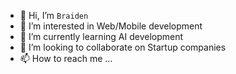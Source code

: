 - 👋 Hi, I’m ```Braiden```
- 👀 I’m interested in Web/Mobile development
- 🌱 I’m currently learning AI development
- 💞️ I’m looking to collaborate on Startup companies
- 📫 How to reach me ...

<!---
bmiller91/bmiller91 is a ✨ special ✨ repository because its `README.md` (this file) appears on your GitHub profile.
You can click the Preview link to take a look at your changes.
--->
